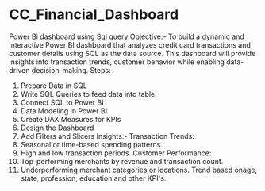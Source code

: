 # CC_Financial_Dashboard
Power Bi dashboard using Sql query
Objective:-
To build a dynamic and interactive Power BI dashboard that analyzes credit card transactions and customer details using SQL as the data source. This dashboard will provide insights into transaction trends, customer behavior while enabling data-driven decision-making.
Steps:-
1) Prepare Data in SQL
2) Write SQL Queries to feed data into table
3) Connect SQL to Power BI
4) Data Modeling in Power BI
5) Create DAX Measures for KPIs
6) Design the Dashboard
7) Add Filters and Slicers
Insights:-
Transaction Trends:
1) Seasonal or time-based spending patterns.
2) High and low transaction periods.
Customer Performance:
1) Top-performing merchants by revenue and transaction count.
2) Underperforming merchant categories or locations.
Trend based onage, state, profession, education and other KPI's. 
